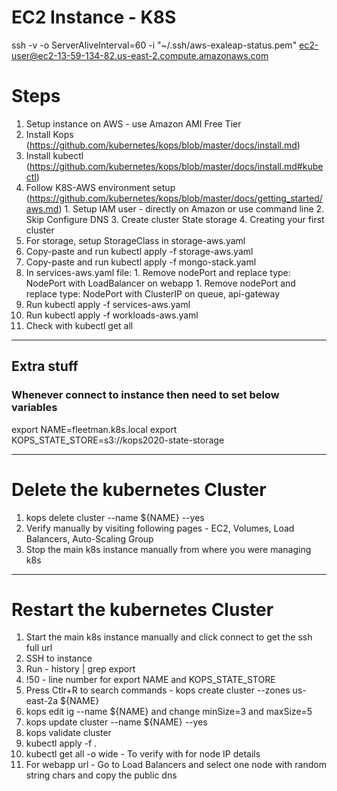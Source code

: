 # EC2 Instance - K8S

ssh -v -o ServerAliveInterval=60 -i "~/.ssh/aws-exaleap-status.pem" ec2-user@ec2-13-59-134-82.us-east-2.compute.amazonaws.com

# Steps


1. Setup instance on AWS - use Amazon AMI Free Tier
2. Install Kops (https://github.com/kubernetes/kops/blob/master/docs/install.md)
3. Install kubectl (https://github.com/kubernetes/kops/blob/master/docs/install.md#kubectl)
4. Follow K8S-AWS environment setup (https://github.com/kubernetes/kops/blob/master/docs/getting_started/aws.md)
        1. Setup IAM user - directly on Amazon or use command line
        2. Skip Configure DNS
        3. Create cluster State storage
        4. Creating your first cluster
5. For storage, setup StorageClass in storage-aws.yaml
6. Copy-paste and run kubectl apply -f storage-aws.yaml
7. Copy-paste and run kubectl apply -f mongo-stack.yaml
8. In services-aws.yaml file:
        1. Remove nodePort and replace type: NodePort with LoadBalancer on webapp
        1. Remove nodePort and replace type: NodePort with ClusterIP on queue, api-gateway
9. Run kubectl apply -f services-aws.yaml
10. Run kubectl apply -f workloads-aws.yaml
11. Check with kubectl get all

--------
## Extra stuff

### Whenever connect to instance then need to set below variables
export NAME=fleetman.k8s.local
export KOPS_STATE_STORE=s3://kops2020-state-storage

--------

# Delete the kubernetes Cluster
1. kops delete cluster --name ${NAME} --yes
2. Verify manually by visiting following pages - EC2, Volumes, Load Balancers, Auto-Scaling Group
3. Stop the main k8s instance manually from where you were managing k8s

--------

# Restart the kubernetes Cluster
1. Start the main k8s instance manually and click connect to get the ssh full url
2. SSH to instance
3. Run - history | grep export
4. !50 - line number for export NAME and KOPS_STATE_STORE
5. Press Ctlr+R to search commands - kops create cluster --zones us-east-2a ${NAME}
6. kops edit ig --name ${NAME} and change minSize=3 and maxSize=5
7. kops update cluster --name ${NAME} --yes
8. kops validate cluster
9. kubectl apply -f .
10. kubectl get all -o wide - To verify with  for node IP details
11. For webapp url - Go to Load Balancers and select one node with random string chars and copy the public dns
